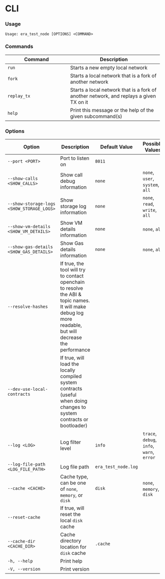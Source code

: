 # CLI

###

### Usage

```plaintext
Usage: era_test_node [OPTIONS] <COMMAND>
```

### Commands

<table><thead><tr><th width="188">Command</th><th>Description</th></tr></thead><tbody><tr><td><code>run</code></td><td>Starts a new empty local network</td></tr><tr><td><code>fork</code></td><td>Starts a local network that is a fork of another network</td></tr><tr><td><code>replay_tx</code></td><td>Starts a local network that is a fork of another network, and replays a given TX on it</td></tr><tr><td><code>help</code></td><td>Print this message or the help of the given subcommand(s)</td></tr></tbody></table>

### Options

<table><thead><tr><th width="215">Option</th><th width="313">Description</th><th>Default Value</th><th>Possible Values</th></tr></thead><tbody><tr><td><code>--port &#x3C;PORT></code></td><td>Port to listen on</td><td><code>8011</code></td><td></td></tr><tr><td><code>--show-calls &#x3C;SHOW_CALLS></code></td><td>Show call debug information</td><td><code>none</code></td><td><code>none</code>, <code>user</code>, <code>system</code>, <code>all</code></td></tr><tr><td><code>--show-storage-logs &#x3C;SHOW_STORAGE_LOGS></code></td><td>Show storage log information</td><td><code>none</code></td><td><code>none</code>, <code>read</code>, <code>write</code>, <code>all</code></td></tr><tr><td><code>--show-vm-details &#x3C;SHOW_VM_DETAILS></code></td><td>Show VM details information</td><td><code>none</code></td><td><code>none</code>, <code>all</code></td></tr><tr><td><code>--show-gas-details &#x3C;SHOW_GAS_DETAILS></code></td><td>Show Gas details information</td><td><code>none</code></td><td><code>none</code>, <code>all</code></td></tr><tr><td><code>--resolve-hashes</code></td><td>If true, the tool will try to contact openchain to resolve the ABI &#x26; topic names. It will make debug log more readable, but will decrease the performance</td><td></td><td></td></tr><tr><td><code>--dev-use-local-contracts</code></td><td>If true, will load the locally compiled system contracts (useful when doing changes to system contracts or bootloader)</td><td></td><td></td></tr><tr><td><code>--log &#x3C;LOG></code></td><td>Log filter level</td><td><code>info</code></td><td><code>trace</code>, <code>debug</code>, <code>info</code>, <code>warn</code>, <code>error</code></td></tr><tr><td><code>--log-file-path &#x3C;LOG_FILE_PATH></code></td><td>Log file path</td><td><code>era_test_node.log</code></td><td></td></tr><tr><td><code>--cache &#x3C;CACHE></code></td><td>Cache type, can be one of <code>none</code>, <code>memory</code>, or <code>disk</code></td><td><code>disk</code></td><td><code>none</code>, <code>memory</code>, <code>disk</code></td></tr><tr><td><code>--reset-cache</code></td><td>If true, will reset the local <code>disk</code> cache</td><td></td><td></td></tr><tr><td><code>--cache-dir &#x3C;CACHE_DIR></code></td><td>Cache directory location for <code>disk</code> cache</td><td><code>.cache</code></td><td></td></tr><tr><td><code>-h, --help</code></td><td>Print help</td><td></td><td></td></tr><tr><td><code>-V, --version</code></td><td>Print version</td><td></td><td></td></tr></tbody></table>
